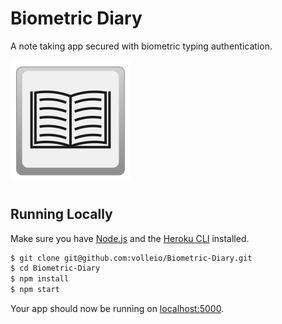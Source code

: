 # Biometric Diary

A note taking app secured with biometric typing authentication.

![logo](/images/BiometricDiaryIcon.svg)

#
## Running Locally

Make sure you have [Node.js](http://nodejs.org/) and the [Heroku CLI](https://cli.heroku.com/) installed.

```sh
$ git clone git@github.com:volleio/Biometric-Diary.git 
$ cd Biometric-Diary
$ npm install
$ npm start
```

Your app should now be running on [localhost:5000](http://localhost:5000/).
